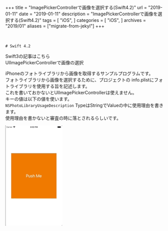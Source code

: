+++
title = "ImagePickerControllerで画像を選択する(Swift4.2)"
url = "2019-01-11"
date = "2019-01-11"
description = "ImagePickerControllerで画像を選択する(Swift4.2)"
tags = [
  "iOS",
]
categories = [
    "iOS",
]
archives = "2019/01"
aliases = ["migrate-from-jekyl"]
+++

<br>

`# Swift 4.2`

Swift3の記事はこちら  
UIImagePickerControllerで画像の選択

iPhoneのフォトライブラリから画像を取得するサンプルプログラムです。  
フォトライブラリから画像を選択するために、プロジェクトの info.plistにフォトライブラリを使用する旨を記述します。  
これを書いておかないとUIImagePickerControllerは使えません。  
キーの値は以下の値を使います。  
`NSPhotoLibraryUsageDescription`
TypeはStringでValueの中に使用理由を書きます。  
使用理由を書かないと審査の時に落とされるらしいです。  

![alt](1.gif)

<script src="https://gist.github.com/O-Junpei/a73bf357ab9fe77db1a81c08dc4b62ef.js"></script>
